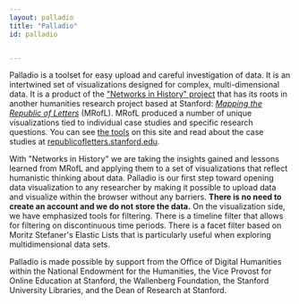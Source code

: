 ```yaml
---
layout: palladio
title: "Palladio"
id: palladio


---
```




Palladio is a toolset for easy upload and careful investigation of data. It is an intertwined set of visualizations designed for complex, multi-dimensional data. It is a product of the ["Networks in History" project](/projects/networks-in-history) that has its roots in another humanities research project based at Stanford: [*Mapping the Republic of Letters*](http://republicofletters.stanford.edu) (MRofL). MRofL produced a number of unique visualizations tied to individual case studies and specific research questions. You can see [the tools](/tools/) on this site and read about the case studies at [republicofletters.stanford.edu](http://republicofletters.stanford.edu).

With "Networks in History" we are taking the insights gained and lessons learned from MRofL and applying them to a set of visualizations that reflect humanistic thinking about data. Palladio is our first step toward opening data visualization to any researcher by making it possible to upload data and visualize within the browser without any barriers. **There is no need to create an account and we do not store the data.** On the visualization side, we have emphasized tools for filtering. There is a timeline filter that allows for filtering on discontinuous time periods. There is a facet filter based on Moritz Stefaner's Elastic Lists that is particularly useful when exploring multidimensional data sets.

Palladio is made possible by support from the  Office of Digital Humanities within the National Endowment for the Humanities, the Vice Provost for Online Education at Stanford, the Wallenberg Foundation, the Stanford University Libraries, and the Dean of Research at Stanford.







